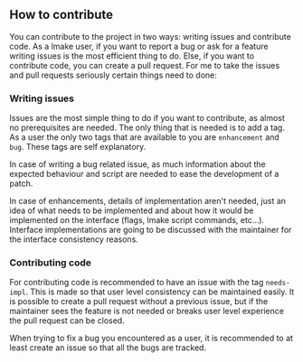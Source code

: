 ## How to contribute
You can contribute to the project in two ways: writing issues and contribute code. As a lmake user, if you want to report a bug or ask for a feature writing issues is the most efficient thing to do. Else, if you want to contribute code, you can create a pull request. For me to take the issues and pull requests seriously certain things need to done:

### Writing issues
Issues are the most simple thing to do if you want to contribute, as almost no prerequisites are needed. The only thing that is needed is to add a tag. As a user the only two tags that are available to you are `enhancement` and `bug`. These tags are self explanatory. 

In case of writing a bug related issue, as much information about the expected behaviour and script are needed to ease the development of a patch. 

In case of enhancements, details of implementation aren't needed, just an idea of what needs to be implemented and about how it would be implemented on the interface (flags, lmake script commands, etc...). Interface implementations are going to be discussed with the maintainer for the interface consistency reasons.

### Contributing code
For contributing code is recommended to have an issue with the tag `needs-impl`. This is made so that user level consistency can be maintained easily. It is possible to create a pull request without a previous issue, but if the maintainer sees the feature is not needed or breaks user level experience the pull request can be closed.

When trying to fix a bug you encountered as a user, it is recommended to at least create an issue so that all the bugs are tracked.
